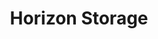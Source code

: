 ---
title: "Horizon Storage"
url: /miles-city/horizon-storage-south-tractor-avenue-6/
shop: storage rental
---